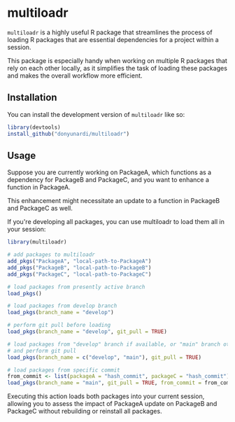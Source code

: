 # multiloadr

`multiloadr` is a highly useful R package that streamlines the process of loading
R packages that are essential dependencies for a project within a session.

This package is especially handy when working on multiple R packages that rely
on each other locally, as it simplifies the task of loading these packages and
makes the overall workflow more efficient.

## Installation

You can install the development version of `multiloadr` like so:

``` r
library(devtools)
install_github("donyunardi/multiloadr")
```

## Usage

Suppose you are currently working on PackageA, which functions as a dependency
for PackageB and PackageC, and you want to enhance a function in PackageA.

This enhancement might necessitate an update to a function in PackageB and
PackageC as well.

If you're developing all packages, you can use multiloadr to load them all in
your session:
``` r
library(multiloadr)

# add packages to multiloadr
add_pkgs("PackageA", "local-path-to-PackageA")
add_pkgs("PackageB", "local-path-to-PackageB")
add_pkgs("PackageC", "local-path-to-PackageC")

# load packages from presently active branch
load_pkgs()

# load packages from develop branch
load_pkgs(branch_name = "develop")

# perform git pull before loading
load_pkgs(branch_name = "develop", git_pull = TRUE)

# load packages from "develop" branch if available, or "main" branch otherwise,
# and perform git pull
load_pkgs(branch_name = c("develop", "main"), git_pull = TRUE)

# load packages from specific commit
from_commit <- list(packageA = "hash_commit", packageC = "hash_commit")
load_pkgs(branch_name = "main", git_pull = TRUE, from_commit = from_commit)
```

Executing this action loads both packages into your current session, allowing
you to assess the impact of PackageA update on PackageB and PackageC without
rebuilding or reinstall all packages.

